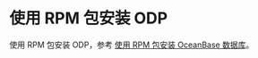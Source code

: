 使用 RPM 包安装 ODP 
===================================



使用 RPM 包安装 ODP，参考 [使用 RPM 包安装 OceanBase 数据库](https://open.oceanbase.com/docs/community/oceanbase-database/V3.1.0/install-the-oceanbase-database-by-using-the-rpm-package)。
